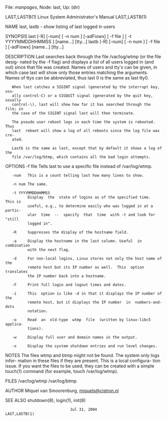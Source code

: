 File: *manpages*,  Node: last,  Up: (dir)

LAST,LASTB(1)         Linux System Administrator's Manual        LAST,LASTB(1)



NAME
       last, lastb - show listing of last logged in users

SYNOPSIS
       last  [-R] [-num] [ -n num ] [-adFiowx] [ -f file ] [ -t YYYYMMDDHHMMSS
       ] [name...]  [tty...]
       lastb [-R] [-num] [ -n num ] [ -f file ] [-adFiowx] [name...]  [tty...]

DESCRIPTION
       Last searches back through the file /var/log/wtmp (or the  file  desig-
       nated  by  the -f flag) and displays a list of all users logged in (and
       out) since that file was created.  Names of  users  and  tty's  can  be
       given,  in  which  case  last will show only those entries matching the
       arguments.  Names of ttys can be abbreviated, thus last 0 is  the  same
       as last tty0.

       When last catches a SIGINT signal (generated by the interrupt key, usu-
       ally control-C) or a SIGQUIT signal (generated by the quit key, usually
       control-\), last will show how far it has searched through the file; in
       the case of the SIGINT signal last will then terminate.

       The pseudo user reboot logs in each time the system is rebooted.   Thus
       last  reboot will show a log of all reboots since the log file was cre-
       ated.

       Lastb is the same as last, except that by default it shows a log of the
       file /var/log/btmp, which contains all the bad login attempts.

OPTIONS
       -f file
              Tells last to use a specific file instead of /var/log/wtmp.

       -num   This is a count telling last how many lines to show.

       -n num The same.

       -t YYYYMMDDHHMMSS
              Display  the  state of logins as of the specified time.  This is
              useful, e.g., to determine easily who was logged in at a partic-
              ular  time  --  specify  that  time  with -t and look for "still
              logged in".

       -R     Suppresses the display of the hostname field.

       -a     Display the hostname in the last column. Useful  in  combination
              with the next flag.

       -d     For non-local logins, Linux stores not only the host name of the
              remote host but its IP number as well.  This  option  translates
              the IP number back into a hostname.

       -F     Print full login and logout times and dates.

       -i     This  option is like -d in that it displays the IP number of the
              remote host, but it displays the IP number  in  numbers-and-dots
              notation.

       -o     Read  an  old-type  wtmp  file  (written by linux-libc5 applica-
              tions).

       -w     Display full user and domain names in the output.

       -x     Display the system shutdown entries and run level changes.

NOTES
       The files wtmp and btmp might not be found. The system only logs infor-
       mation  in  these files if they are present. This is a local configura-
       tion issue. If you want the files to be used, they can be created  with
       a simple touch(1) command (for example, touch /var/log/wtmp).

FILES
       /var/log/wtmp
       /var/log/btmp

AUTHOR
       Miquel van Smoorenburg, miquels@cistron.nl

SEE ALSO
       shutdown(8), login(1), init(8)



                                 Jul 31, 2004                    LAST,LASTB(1)
